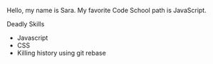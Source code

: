 Hello, my name is Sara. My favorite Code School path is JavaScript.

Deadly Skills
* Javascript
* CSS
* Killing history using git rebase
